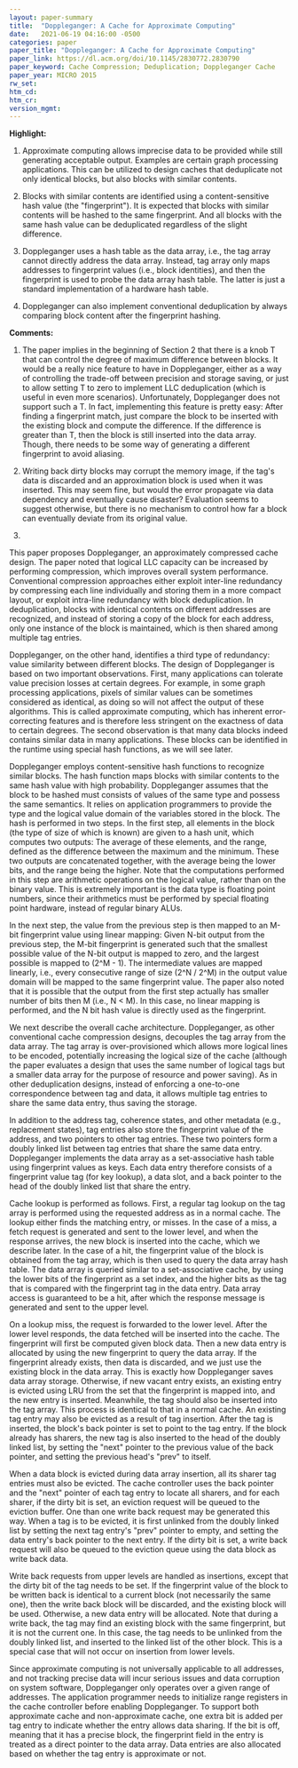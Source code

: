 ```yaml
---
layout: paper-summary
title:  "Doppleganger: A Cache for Approximate Computing"
date:   2021-06-19 04:16:00 -0500
categories: paper
paper_title: "Doppleganger: A Cache for Approximate Computing"
paper_link: https://dl.acm.org/doi/10.1145/2830772.2830790
paper_keyword: Cache Compression; Deduplication; Doppleganger Cache
paper_year: MICRO 2015
rw_set:
htm_cd:
htm_cr:
version_mgmt:
---
```


**Highlight:**

1. Approximate computing allows imprecise data to be provided while still generating acceptable output. Examples are
   certain graph processing applications. This can be utilized to design caches that deduplicate not only identical
   blocks, but also blocks with similar contents.

2. Blocks with similar contents are identified using a content-sensitive hash value (the "fingerprint"). 
   It is expected that blocks with similar contents will be hashed to the same fingerprint.
   And all blocks with the same hash value can be deduplicated regardless of the slight difference.

3. Doppleganger uses a hash table as the data array, i.e., the tag array cannot directly address the
   data array. Instead, tag array only maps addresses to fingerprint values (i.e., block identities), and 
   then the fingerprint is used to probe the data array hash table. The latter is just a standard implementation
   of a hardware hash table.

4. Doppleganger can also implement conventional deduplication by always comparing block content after the 
   fingerprint hashing.

**Comments:**

1. The paper implies in the beginning of Section 2 that there is a knob T that can control the degree of 
   maximum difference between blocks. It would be a really nice feature to have in Doppleganger, either as 
   a way of controlling the trade-off between precision and storage saving, or just to allow setting T to zero
   to implement LLC deduplication (which is useful in even more scenarios).
   Unfortunately, Doppleganger does not support such a T.
   In fact, implementing this feature is pretty easy: After finding a fingerprint match, just compare the
   block to be inserted with the existing block and compute the difference.
   If the difference is greater than T, then the block is still inserted into the data array.
   Though, there needs to be some way of generating a different fingerprint to avoid aliasing.

2. Writing back dirty blocks may corrupt the memory image, if the tag's data is discarded and an approximation
   block is used when it was inserted.
   This may seem fine, but would the error propagate via data dependency and eventually cause disaster?
   Evaluation seems to suggest otherwise, but there is no mechanism to control how far a block can
   eventually deviate from its original value.

3. 

This paper proposes Doppleganger, an approximately compressed cache design. The paper noted that logical LLC capacity 
can be increased by performing compression, which improves overall system performance.
Conventional compression approaches either exploit inter-line redundancy by compressing each line individually
and storing them in a more compact layout, or exploit intra-line redundancy with block deduplication. In deduplication,
blocks with identical contents on different addresses are recognized, and instead of storing a copy of the block
for each address, only one instance of the block is maintained, which is then shared among multiple tag entries.

Doppleganger, on the other hand, identifies a third type of redundancy: value similarity between different blocks.
The design of Doppleganger is based on two important observations. First, many applications can tolerate value
precision losses at certain degrees. For example, in some graph processing applications, pixels of similar values can 
be sometimes considered as identical, as doing so will not affect the output of these algorithms.
This is called approximate computing, which has inherent error-correcting features and is therefore less stringent
on the exactness of data to certain degrees.
The second observation is that many data blocks indeed contains similar data in many applications. 
These blocks can be identified in the runtime using special hash functions, as we will see later.

Doppleganger employs content-sensitive hash functions to recognize similar blocks. 
The hash function maps blocks with similar contents to the same hash value with high probability. 
Doppleganger assumes that the block to be hashed must consists of values of the same type and possess the same
semantics. It relies on application programmers to provide the type and the logical value domain of the variables
stored in the block.
The hash is performed in two steps. In the first step, all elements in the block (the type of size of which is known)
are given to a hash unit, which computes two outputs: The average of these elements, and the range, defined as the 
difference between the maximum and the minimum. These two outputs are concatenated together, with the average
being the lower bits, and the range being the higher.
Note that the computations performed in this step are arithmetic operations on the logical value, rather than on
the binary value. This is extremely important is the data type is floating point numbers, since their arithmetics
must be performed by special floating point hardware, instead of regular binary ALUs.

In the next step, the value from the previous step is then mapped to an M-bit fingerprint value using linear mapping:
Given N-bit output from the previous step, the M-bit fingerprint is generated such that the smallest possible 
value of the N-bit output is mapped to zero, and the largest possible is mapped to (2^M - 1). The intermediate values
are mapped linearly, i.e., every consecutive range of size (2^N / 2^M) in the output value domain will be mapped to the 
same fingerprint value.
The paper also noted that it is possible that the output from the first step actually has smaller number of bits
then M (i.e., N < M). In this case, no linear mapping is performed, and the N bit hash value is directly used as 
the fingerprint.

We next describe the overall cache architecture. Doppleganger, as other conventional cache compression designs, 
decouples the tag array from the data array. The tag array is over-provisioned which allows more logical lines to
be encoded, potentially increasing the logical size of the cache (although the paper evaluates a design that uses 
the same number of logical tags but a smaller data array for the purpose of resource and power saving).
As in other deduplication designs, instead of enforcing a one-to-one correspondence between tag and data, it allows 
multiple tag entries to share the same data entry, thus saving the storage.

In addition to the address tag, coherence states, and other metadata (e.g., replacement states), tag entries
also store the fingerprint value of the address, and two pointers to other tag entries. These two pointers form
a doubly linked list between tag entries that share the same data entry.
Doppleganger implements the data array as a set-associative hash table using fingerprint values as keys.
Each data entry therefore consists of a fingerprint value tag (for key lookup), a data slot, and a back pointer
to the head of the doubly linked list that share the entry.

Cache lookup is performed as follows. First, a regular tag lookup on the tag array is performed using the requested
address as in a normal cache. The lookup either finds the matching entry, or misses. In the case of a miss, a 
fetch request is generated and sent to the lower level, and when the response arrives, the new block is inserted
into the cache, which we describe later. In the case of a hit, the fingerprint value of the block is obtained from
the tag array, which is then used to query the data array hash table.
The data array is queried similar to a set-associative cache, by using the lower bits of the fingerprint as a set 
index, and the higher bits as the tag that is compared with the fingerprint tag in the data entry.
Data array access is guaranteed to be a hit, after which the response message is generated and sent to the upper level.

On a lookup miss, the request is forwarded to the lower level. After the lower level responds, the data fetched will
be inserted into the cache. The fingerprint will first be computed given block data. 
Then a new data entry is allocated by using the new fingerprint to query the data array. If the fingerprint already
exists, then data is discarded, and we just use the existing block in the data array. This is exactly how Doppleganger
saves data array storage. Otherwise, if new vacant entry exists, an existing entry is evicted using LRU from the set 
that the fingerprint is mapped into, and the new entry is inserted. 
Meanwhile, the tag should also be inserted into the tag array. This process is identical to that in a normal cache.
An existing tag entry may also be evicted as a result of tag insertion.
After the tag is inserted, the block's back pointer is set to point to the tag entry.
If the block already has sharers, the new tag is also inserted to the head of the doubly linked list, by setting the 
"next" pointer to the previous value of the back pointer, and setting the previous head's "prev" to itself.

When a data block is evicted during data array insertion, all its sharer tag entries must also be evicted. The cache
controller uses the back pointer and the "next" pointer of each tag entry to locate all sharers, and for each sharer,
if the dirty bit is set, an eviction request will be queued to the eviction buffer. One than one write back request
may be generated this way.
When a tag is to be evicted, it is first unlinked from the doubly linked list by setting the next tag entry's "prev"
pointer to empty, and setting the data entry's back pointer to the next entry.
If the dirty bit is set, a write back request will also be queued to the eviction queue using the data block as 
write back data.

Write back requests from upper levels are handled as insertions, except that the dirty bit of the tag needs to be set.
If the fingerprint value of the block to be written back is identical to a current block (not necessarily the same
one), then the write back block will be discarded, and the existing block will be used. 
Otherwise, a new data entry will be allocated.
Note that during a write back, the tag may find an existing block with the same fingerprint, but it is not the current
one. In this case, the tag needs to be unlinked from the doubly linked list, and inserted to the linked list of the
other block. This is a special case that will not occur on insertion from lower levels.

Since approximate computing is not universally applicable to all addresses, and not tracking precise data will incur
serious issues and data corruption on system software, Doppleganger only operates over a given range of addresses.
The application programmer needs to initialize range registers in the cache controller before enabling Doppleganger.
To support both approximate cache and non-approximate cache, one extra bit is added per tag entry to indicate
whether the entry allows data sharing. If the bit is off, meaning that it has a precise block, the fingerprint
field in the entry is treated as a direct pointer to the data array. 
Data entries are also allocated based on whether the tag entry is approximate or not.
